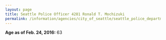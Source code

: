 ```yaml
---
layout: page
title: Seattle Police Officer 4281 Ronald T. Mochizuki
permalink: /information/agencies/city_of_seattle/seattle_police_department/copbook/4281/
---
```


**Age as of Feb. 24, 2016:** 63
